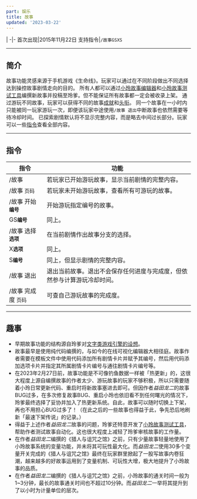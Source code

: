 ```yaml
---
part: 娱乐
title: 故事
updated: '2023-03-22'
---
```


 |
-|-
首次出现|2015年11月22日
支持指令|`/故事`[]()`GS`[]()`X`[]()`S`

---

## 简介

故事功能灵感来源于手机游戏《生命线》。玩家可以通过在不同阶段做出不同选择达到操控故事剧情走向的目的。
所有人都可以通过[小玲故事编辑器](https://0w0.ca/talkit/)和[小玲故事测试工具](https://0w0.ca/talkit/tester/)编撰新故事并投稿至玲爹。但不能保证所有故事都一定会被收录上架。
通过游玩不同故事，玩家可以获得不同的故事[成就](/feature/achievements)和[头衔](/feature/title)。
同一个故事在一小时内只能被同一玩家游玩一次，即便该玩家中途使用`/故事 退出`中断故事也依然需要等待冷却时间。
已探索剧情默认将不显示完整内容，而是略去中间过长部分。玩家可以一些[指令](#指令)查看全部内容。

---

## 指令

指令|功能
---|---
/故事|若玩家已开始游玩故事，显示当前剧情的完整内容。
/故事 `页码`|若玩家未开始游玩故事，查看所有可游玩的故事。
/故事 开始 **`编号`**|开始游玩指定编号的故事。
GS[]()**`编号`**|同上。
/故事 选择 **`选项`**|在当前剧情作出故事分支的选择。
X[]()**`选项`**|同上。
S[]()**`编号`**|同上，但显示剧情的完整内容。
/故事 退出|退出当前故事。退出不会保存任何进度与完成度，但依然参与计算游玩冷却时间。
/故事 完成度 `页码`|可查自己游玩故事的完成度。

---

## 趣事

- 早期故事功能的结构源自玲爹对[文字类游戏引擎的设想](https://wiseclock.ca/code/text-based-game-engine.html)。
- 故事最早是使用纯代码编撰的，与如今的在线可视化编辑器大相径庭。故事作者需要在模板文件中使用代码添加所有剧情卡片并赋予其编号，然后用代码添加选项卡片并指定其所属剧情卡片编号与通往剧情卡片编号等。
- 在2023年2月27日前，故事功能是不可像钓鱼数据一样被「热更新」的，这很大程度上源自编撰故事的作者太少、游玩故事的玩家不够积极，所以只需要随着小玲日常更新代码、重启时将新故事塞进去即可。但因作者[]()_益田龙二_[]()的故事BUG过多，在多次修复故事BUG、重启小玲也依旧看不到任何曙光的情况下，玲爹最终选择了妥协并加入了热更新系统。自此，故事可以随时切换上下架，再也不用担心BUG过多了！（在此之后的一些故事也得益于此，争先恐后地刷新「最速下架传说」的记录。）
- 得益于上述作者[]()_益田龙二_[]()故事的问题，玲爹还特意开发了[小玲故事测试工具](https://0w0.ca/talkit/tester/)，帮助作者测试故事自动化。这也很大程度上减轻了玲爹审核故事的工作量。
- 在作者[]()_益田龙二_[]()编撰的《猎人与诅咒之馆》之前，只有少量故事轻量地使用了小玲故事系统的变量功能，并未将其可玩性最大化。而[]()_益田龙二_[]()使用30多个变量开关完成的《猎人与诅咒之馆》最终在玩家群里掀起了一股写故事内卷狂潮，越来越多的好故事运用到了变量机制、可玩性大增，极大地提升了小玲故事的品质。
- 在作者[]()_益田龙二_[]()编撰的《猎人与诅咒之馆》之前，小玲故事的通关时间一般为1~3分钟，最长的故事通关时间也不超过10分钟。而[]()_益田龙二_[]()一举将其提升到了以小时为计量单位的层次。
